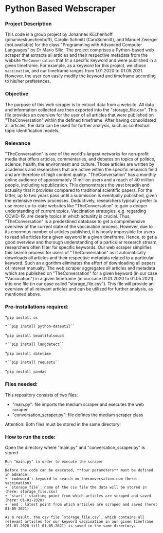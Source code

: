 # Python Based Webscraper

### Project Description 
This code is a group project by Johannes Küchenhoff (johanneskuechenhoff), Carolin Schmitt (CaroSchmitt), and Manuel Zwerger (not.available) for the class "Programming with Advanced Computer Languages" by Dr Mario Silic. 
The project comprises a Python-based web scraper that extracts all articles and their respective metadata from the website `TheConversation` that fit a specific keyword and were published in a given timeframe. For example, as a keyword for this project, we chose `vaccination`, and our timeframe ranges from 1.01.2020 to 01.05.2021. However, the user can easily modify the keyword and timeframe according to his/her preferences. 
### Objective
The purpose of this web scraper is to extract data from a website. All data and information collected are then exported into the "storage_file.csv". This file provides an overview for the user of all articles that were published on "TheConversation" within the defined timeframe. After having consolidated all articles, the data can be used for further analysis, such as contextual topic identification models.
### Relevance
"TheConversation" is one of the world's largest networks for non-profit media that offers articles, commentaries, and debates on topics of politics, science, health, the environment and culture. Those articles are written by academics and researchers that are active within the specific research field and are therefore of high content quality. 
"TheConversation" has a monthly online audience of approximately 11 million users and a reach of 40 million people, including republication. This demonstrates the vast breadth and actuality that it provides compared to traditional scientific papers. For the latter, up to two years pass until a submission is eventually published, given the extensive review processes. Deductively, researchers typically prefer to use more up-to-date websites like "TheConversation" to gain a deeper understanding of current topics. Vaccination strategies, e.g. regarding COVID-19, are clearly topics in which actuality is crucial. Thus, "TheConversation" is a predestined database to get a comprehensive overview of the current state of the vaccination process.
However, due to its enormous number of articles published, it is nearly impossible for users to read all articles for a given keyword in a given timeframe. Hence, to get a good overview and thorough understanding of a particular research stream, researchers often filter for specific keywords. Our web scraper simplifies this search process for users of "TheConversation" as it automatically downloads all articles and their respective metadata related to a particular keyword. Such an algorithm eliminates the effort of downloading all papers of interest manually. The web scraper aggregates all articles and metadata which are published on "TheConversation" for a given keyword (in our case "Vaccination") in a given timeframe (in our case 01.01.2020 to 01.05.2021) into one file (in our case called "storage_file.csv"). This file will provide an overview of all relevant articles and can be utilized for further analysis, as mentioned above.
### Pre-installations required:
*``pip install os``
```
*``pip install python-dateutil``
```
*``pip install beautifulsoup4``
```
*``pip install langdetect``
```
*``pip install datetime``
```
*``pip install requests``
```
*``pip install pandas``

### Files needed:
This repository consists of two files:
+ "main.py": file imports the medium scraper and executes the web scraper
+ "conversation_scraper.py": file defines the medium scraper class

Attention: Both files must be stored in the same directory!
### How to run the code:
Open the directory where "main.py" and "conversation_scraper.py" is stored 
```
Run "main.py" in order to execute the scraper
``
Before the code can be executed, **four parameters** must be defined in advance:
+ `codeword`: keyword to search on theconversation.com (here: vaccination)
+ `storage_file`: name of the csv file the data will be stored in (here: storage_file.csv)
+ `start`: starting point from which articles are scraped and saved (here: 01-01-2020)
+ `end`: latest point from which articles are scraped and saved (here: 01-05-2021)

As a result, the csv file `storage_file.csv`, which contains all relevant articles for our keyword vaccination in our given timeframe (01.01.2020 till 01.05.2021) is saved in the same directory.

